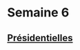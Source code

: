 # Semaine 6

## [Présidentielles](https://htmlpreview.github.io/?https://github.com/LaureBre/6_Presidentielles/blob/master/coluche.html)
